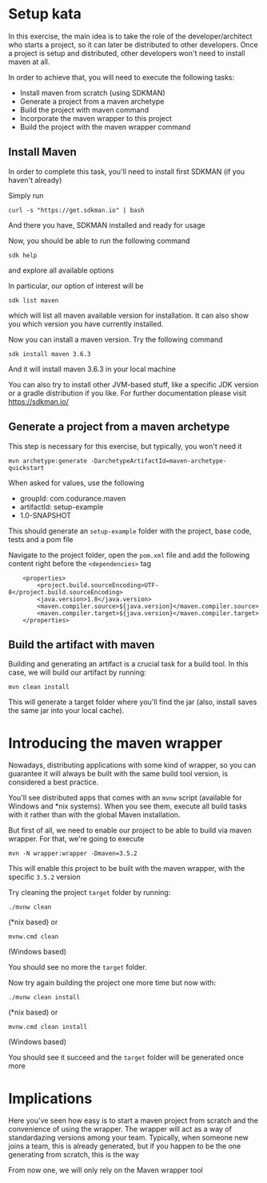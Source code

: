 # Setup kata

In this exercise, the main idea is to take the role of the developer/architect who starts a project, so it can later be distributed to other developers. 
Once a project is setup and distributed, other developers won't need to install maven at all.

In order to achieve that, you will need to execute the following tasks:

* Install maven from scratch (using SDKMAN)
* Generate a project from a maven archetype
* Build the project with maven command
* Incorporate the maven wrapper to this project 
* Build the project with the maven wrapper command



## Install Maven
In order to complete this task, you'll need to install first SDKMAN (if you haven't already)

Simply run

```
curl -s "https://get.sdkman.io" | bash
```

And there you have, SDKMAN installed and ready for usage

Now, you should be able to run the following command

```
sdk help
```

and explore all available options

In particular, our option of interest will be

```
sdk list maven
```

which will list all maven available version for installation. It can also show you which version you have currently installed.

Now you can install a maven version. Try the following command

```
sdk install maven 3.6.3
```

And it will install maven 3.6.3 in your local machine

You can also try to install other JVM-based stuff, like a specific JDK version or a gradle distribution if you like. For further documentation please visit https://sdkman.io/


## Generate a project from a maven archetype
This step is necessary for this exercise, but typically, you won't need it

```
mvn archetype:generate -DarchetypeArtifactId=maven-archetype-quickstart
```

When asked for values, use the following
* groupId: com.codurance.maven
* artifactId: setup-example
* 1.0-SNAPSHOT

This should generate an `setup-example` folder with the project, base code, tests and a pom file

Navigate to the project folder, open the `pom.xml` file and add the following content right before the `<dependencies>` tag

```
    <properties>
        <project.build.sourceEncoding>UTF-8</project.build.sourceEncoding>
        <java.version>1.8</java.version>
        <maven.compiler.source>${java.version}</maven.compiler.source>
        <maven.compiler.target>${java.version}</maven.compiler.target>
    </properties>
```


## Build the artifact with maven

Building and generating an artifact is a crucial task for a build tool. In this case, we will build our artifact by running:

```
mvn clean install
``` 

This will generate a target folder where you'll find the jar (also, install saves the same jar into your local cache).

# Introducing the maven wrapper

Nowadays, distributing applications with some kind of wrapper, so you can guarantee it will always be built with the same build tool version, is considered a best practice.

You'll see distributed apps that comes with an `mvnw` script (available for Windows and *nix systems). When you see them, execute all build tasks with it rather than with the global Maven installation.

But first of all, we need to enable our project to be able to build via maven wrapper. For that, we're going to execute

```
mvn -N wrapper:wrapper -Dmaven=3.5.2
``` 

This will enable this project to be built with the maven wrapper, with the specific `3.5.2` version


Try cleaning the project `target` folder by running:

```
./mvnw clean
```

(*nix based) or 

```
mvnw.cmd clean
```

(Windows based)

You should see no more the `target` folder.

Now try again building the project one more time but now with:

```
./mvnw clean install
```

(*nix based)  or 

```
mvnw.cmd clean install
```

(Windows based)

You should see it succeed and the `target` folder will be generated once more



# Implications

Here you've seen how easy is to start a maven project from scratch and the convenience of using the wrapper.
The wrapper will act as a way of standardazing versions among your team. 
Typically, when someone new joins a team, this is already generated, but if you happen to be the one generating from scratch, this is the way


From now one, we will only rely on the Maven wrapper tool
